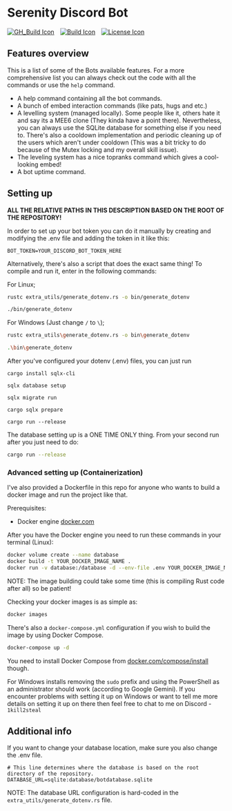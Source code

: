 # Serenity Discord Bot

[![GH_Build Icon]][GH_Build Status]&emsp;[![Build Icon]][Build Status]&emsp;[![License Icon]][LICENSE]

[GH_Build Icon]: https://img.shields.io/github/actions/workflow/status/1git2clone/serenity-discord-bot/rust.yml?branch=main
[GH_Build Status]: https://github.com/1git2clone/serenity-discord-bot/actions?query=branch%3Amaster
[Build Icon]: https://gitlab.com/1k2s/serenity-discord-bot/badges/main/pipeline.svg
[Build Status]: https://gitlab.com/1k2s/serenity-discord-bot/-/pipelines
[License Icon]: https://img.shields.io/badge/license-Apache2.0-blue.svg
[License]: LICENSE

## Features overview

This is a list of some of the Bots available features. For a more comprehensive
list you can always check out the code with all the commands or use the `help`
command.

- A help command containing all the bot commands.
- A bunch of embed interaction commands (like pats, hugs and etc.)
- A levelling system (managed locally). Some people like it, others hate it and
  say its a MEE6 clone (They kinda have a point there). Nevertheless, you can
  always use the SQLite database for something else if you need to. There's also
  a cooldown implementation and periodic cleaning up of the users which aren't
  under cooldown (This was a bit tricky to do because of the Mutex locking and my
  overall skill issue).
- The leveling system has a nice topranks command which gives a cool-looking embed!
- A bot uptime command.

## Setting up

**ALL THE RELATIVE PATHS IN THIS DESCRIPTION BASED ON THE ROOT OF THE REPOSITORY!**

In order to set up your bot token you can do it manually by creating and
modifying the .env file and adding the token in it like this:

```env
BOT_TOKEN=YOUR_DISCORD_BOT_TOKEN_HERE
```

Alternatively, there's also a script that does the exact same thing! To compile
and run it, enter in the following commands:

For Linux;

```sh
rustc extra_utils/generate_dotenv.rs -o bin/generate_dotenv

./bin/generate_dotenv
```

For Windows (Just change `/` to `\`);

```sh
rustc extra_utils\generate_dotenv.rs -o bin\generate_dotenv

.\bin\generate_dotenv
```

After you've configured your dotenv (.env) files, you can just run

```
cargo install sqlx-cli

sqlx database setup

sqlx migrate run

cargo sqlx prepare

cargo run --release
```

The database setting up is a ONE TIME ONLY thing. From your second run after
you just need to do:

```sh
cargo run --release
```

### Advanced setting up (Containerization)

I've also provided a Dockerfile in this repo for anyone who wants to build a
docker image and run the project like that.

Prerequisites:

- Docker engine [docker.com](https://docs.docker.com/engine/install/)

After you have the Docker engine you need to run these commands in your
terminal (Linux):

```sh
docker volume create --name database
docker build -t YOUR_DOCKER_IMAGE_NAME .
docker run -v database:/database -d --env-file .env YOUR_DOCKER_IMAGE_NAME
```

NOTE: The image building could take some time (this is compiling Rust code
after all) so be patient!

Checking your docker images is as simple as:

```sh
docker images
```

There's also a `docker-compose.yml` configuration if you wish to build the image by using Docker Compose.

```sh
docker-compose up -d
```

You need to install Docker Compose from [docker.com/compose/install](https://docs.docker.com/compose/install/) though.

For Windows installs removing the `sudo` prefix and using the PowerShell as an
administrator should work (according to Google Gemini). If you encounter
problems with setting it up on Windows or want to tell me more details on
setting it up on there then feel free to chat to me on Discord - `1kill2steal`

## Additional info

If you want to change your database location, make sure you also change the
.env file.

```env
# This line determines where the database is based on the root directory of the repository.
DATABASE_URL=sqlite:database/botdatabase.sqlite
```

NOTE: The database URL configuration is hard-coded in the
`extra_utils/generate_dotenv.rs` file.
